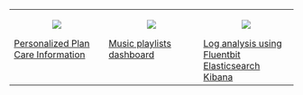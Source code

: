 <table><tr>
<td valign="top" width="33%">
  <p align="center">
    <img src="https://cristianpb.github.io/assets/img/external-articles-responsive/plant-care-information-16x9.jpg" />
  </p>
  <a href="https://www.hackster.io/cristianpb/personalized-plant-care-information-7daf9d">Personalized Plan Care Information</a>
</td>
<td valign="top" width="33%">
  <p align="center">
    <img src="https://cristianpb.github.io/assets/img/playlists-dashboard/main-16x9.jpg" />
  </p>
  <a href="https://cristianpb.github.io/blog/playlists-dashboard">Music playlists dashboard</a>
</td>
<td valign="top" width="33%">
  <p align="center">
    <img src="https://cristianpb.github.io/assets/img/fluentbit-elasticsearch-kibana/main-16x9.jpg" />
  </p>
  <a href="https://cristianpb.github.io/blog/fluentbit-elasticsearch-kibana">Log analysis using Fluentbit Elasticsearch Kibana</a>
</td>
</tr></table>
